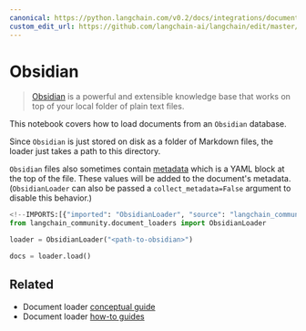 ```yaml
---
canonical: https://python.langchain.com/v0.2/docs/integrations/document_loaders/obsidian/
custom_edit_url: https://github.com/langchain-ai/langchain/edit/master/docs/docs/integrations/document_loaders/obsidian.ipynb
---
```


# Obsidian

>[Obsidian](https://obsidian.md/) is a powerful and extensible knowledge base
that works on top of your local folder of plain text files.

This notebook covers how to load documents from an `Obsidian` database.

Since `Obsidian` is just stored on disk as a folder of Markdown files, the loader just takes a path to this directory.

`Obsidian` files also sometimes contain [metadata](https://help.obsidian.md/Editing+and+formatting/Metadata) which is a YAML block at the top of the file. These values will be added to the document's metadata. (`ObsidianLoader` can also be passed a `collect_metadata=False` argument to disable this behavior.)


```python
<!--IMPORTS:[{"imported": "ObsidianLoader", "source": "langchain_community.document_loaders", "docs": "https://api.python.langchain.com/en/latest/document_loaders/langchain_community.document_loaders.obsidian.ObsidianLoader.html", "title": "Obsidian"}]-->
from langchain_community.document_loaders import ObsidianLoader
```


```python
loader = ObsidianLoader("<path-to-obsidian>")
```


```python
docs = loader.load()
```


## Related

- Document loader [conceptual guide](/docs/concepts/#document-loaders)
- Document loader [how-to guides](/docs/how_to/#document-loaders)